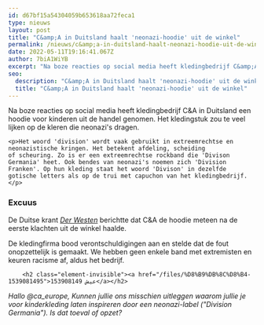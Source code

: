 ```yaml
---
id: d67bf15a54304059b653618aa72feca1
type: nieuws
layout: post
title: "C&amp;A in Duitsland haalt 'neonazi-hoodie' uit de winkel"
permalink: /nieuws/c&amp;a-in-duitsland-haalt-neonazi-hoodie-uit-de-winkel/
date: 2022-05-11T19:16:41.067Z
author: 7biA1WiYB
excerpt: "Na boze reacties op social media heeft kledingbedrijf C&amp;A in Duitsland een hoodie voor kinderen uit de handel genomen. Het kledingstuk zou te veel lijken op de kleren die neonazi's dragen.   "
seo:
  description: "C&amp;A in Duitsland haalt 'neonazi-hoodie' uit de winkel"
  title: "C&amp;A in Duitsland haalt 'neonazi-hoodie' uit de winkel"
---
```

Na boze reacties op social media heeft kledingbedrijf C&amp;A in Duitsland een hoodie voor kinderen uit de handel genomen. Het kledingstuk zou te veel lijken op de kleren die neonazi's dragen.   

    <p>Het woord 'division' wordt vaak gebruikt in extreemrechtse en neonazistische kringen. Het betekent afdeling, scheiding of scheuring. Zo is er een extreemrechtse rockband die 'Divison Germania' heet. Ook bendes van neonazi's noemen zich 'Division Franken'. Op hun kleding staat het woord 'Divison' in dezelfde gotische letters als op de trui met capuchon van het kledingbedrijf.</p>
<h3>Excuus</h3>
<p>De Duitse krant <em><a href="https://www.derwesten.de/region/c-a-division-pullover-nazi-look-kinderpulli-id215516889.html" target="_blank">Der Westen</a></em> berichtte dat C&amp;A de hoodie meteen na de eerste klachten uit de winkel haalde.</p>
<p>De kledingfirma bood verontschuldigingen aan en stelde dat de fout onopzettelijk is gemaakt. We hebben geen enkele band met extremisten en keuren racisme af, aldus het bedrijf. <div class="media media-element-container media-default"><div id="file-534844" class="file file-document file-text-oembed">

        <h2 class="element-invisible"><a href="/files/%D8%B9%DB%8C%D8%B4-1539081495">عیش 153908149</a></h2>
    
  
  <div class="content">
    
  </div>

  
</div>
</div>
<p><i>Hallo @ca_europe, Kunnen jullie ons misschien uitleggen waarom jullie je voor kinderkleding laten inspireren door een neonazi-label ("Division Germania"). Is dat toeval of opzet?</i></p>  
